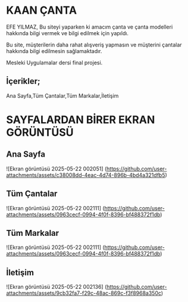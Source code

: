 # KAAN ÇANTA

EFE YILMAZ, Bu siteyi yaparken ki amacım çanta ve çanta modelleri hakkında bilgi vermek ve bilgi edilmek için yapıldı.

 Bu site, müşterilerin daha rahat alışveriş yapmasın ve müşterini çantalar hakkında bilgi edilmesin sağlamaktadır.

 Mesleki Uygulamalar dersi final projesi.

 İçerikler;
 -
Ana Sayfa,Tüm Çantalar,Tüm Markalar,İletişim


# SAYFALARDAN BİRER EKRAN GÖRÜNTÜSÜ
 Ana Sayfa 
 -
![Ekran görüntüsü 2025-05-22 002051]
(https://github.com/user-attachments/assets/c38008dd-4eac-4d74-896b-4bd4a321dfb5)

Tüm Çantalar
-
![Ekran görüntüsü 2025-05-22 002111]
(https://github.com/user-attachments/assets/0963cecf-0994-4f0f-8396-bf488372f1db)

Tüm Markalar
-
![Ekran görüntüsü 2025-05-22 002111]
(https://github.com/user-attachments/assets/0963cecf-0994-4f0f-8396-bf488372f1db)

İletişim
-
![Ekran görüntüsü 2025-05-22 002136]
(https://github.com/user-attachments/assets/9cb32fa7-f29c-48ac-869c-f3f8968a350c)